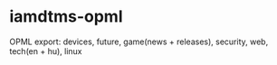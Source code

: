 # iamdtms-opml
OPML export: devices, future, game(news + releases), security, web, tech(en + hu), linux
